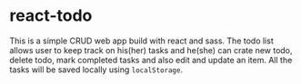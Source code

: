 # react-todo
This is a simple CRUD web app build with react and sass. The todo list allows user to keep track on his(her) tasks and he(she) can crate new todo, delete todo, mark completed tasks and also edit and update an item. All the tasks will be saved locally using `localStorage`.
